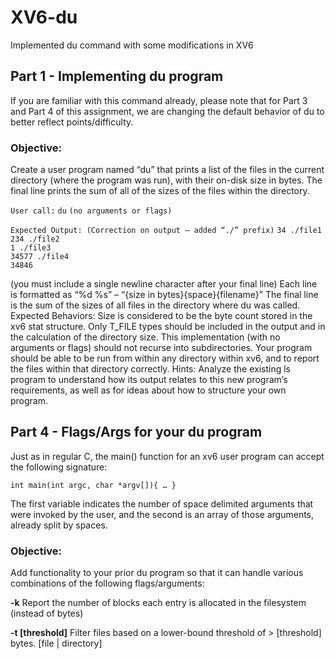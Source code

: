 # XV6-du
Implemented du command with some modifications in XV6

## Part 1 - Implementing du program
If you are familiar with this command already, please note that for Part 3 and Part 4 of this assignment, we are changing the default behavior of du to better reflect points/difficulty.

### Objective: 
Create a user program named “du” that prints a list of the files in the current directory (where the program was run), with their on-disk size in bytes.  The final line prints the sum of all of the sizes of the files within the directory.

`User call:`
`du`
`(no arguments or flags)`

`Expected Output: (Correction on output – added “./” prefix)`
`34 ./file1`  
`234 ./file2`  
`1 ./file3`  
`34577 ./file4`  
`34846`  



(you must include a single newline character after your final line)
Each line is formatted as “%d %s” – “{size in bytes}{space}{filename}”
The final line is the sum of the sizes of all files in the directory where du was called.
Expected Behaviors:
Size is considered to be the byte count stored in the xv6 stat structure.
Only T_FILE types should be included in the output and in the calculation of the directory size.
This implementation (with no arguments or flags) should not recurse into subdirectories.
Your program should be able to be run from within any directory within xv6, and to report the files within that directory correctly.
Hints:
Analyze the existing ls program to understand how its output relates to this new program’s requirements, as well as for ideas about how to structure your own program. 


## Part 4 - Flags/Args for your  du program
Just as in regular C, the main() function for an xv6 user program can accept the following signature:

`int main(int argc, char *argv[]){ … }`  

The first variable indicates the number of space delimited arguments that were invoked by the user, and the second is an array of those arguments, already split by spaces.

### Objective:
Add functionality to your prior du program so that it can handle various combinations of the following flags/arguments:

**-k** 
Report the number of blocks each entry is allocated in the filesystem (instead of bytes)  

**-t [threshold]**
Filter files based on a lower-bound threshold of > [threshold] bytes.
[file | directory]
